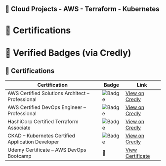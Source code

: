## 🚀 Cloud Projects - AWS - Terraform - Kubernetes

# 🏅 Certifications 

# 📌 Verified Badges (via Credly)

## 🏅 Certifications

| Certification | Badge | Link |
|---------------|-------|------|
| AWS Certified Solutions Architect – Professional | ![Badge]([https://images.credly.com/size/110x110/images/1e3cdd08-2f8f-4f4b-9f7b-7b2e9c8e5f5c/image.png](https://www.credly.com/earner/earned/badge/5bb819bc-ae9f-4546-b472-064949b49a4c)) | [View on Credly]([https://www.credly.com/badges/your-solutions-architect-pro-link](https://www.credly.com/badges/5bb819bc-ae9f-4546-b472-064949b49a4c/public_url)) |
| AWS Certified DevOps Engineer – Professional | ![Badge](https://images.credly.com/size/110x110/images/2e5c6c2d-9e7a-4f3a-bd2f-1f3e8c8e5f5c/image.png) | [View on Credly](https://www.credly.com/badges/your-devops-pro-link) |
| HashiCorp Certified Terraform Associate | ![Badge](https://images.credly.com/size/110x110/images/your-image-id/image.png) | [View on Credly](https://www.credly.com/badges/your-terraform-link) |
| CKAD – Kubernetes Certified Application Developer | ![Badge](https://images.credly.com/size/110x110/images/your-image-id/image.png) | [View on Credly](https://www.credly.com/badges/your-ckad-link) |
| Udemy Certificate – AWS DevOps Bootcamp | 🧾 | [View Certificate](https://www.udemy.com/certificate/your-udemy-link) |             






